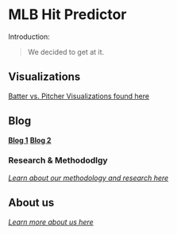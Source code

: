# MLB Hit Predictor


Introduction:
 > We decided to get at it.


## Visualizations

[Batter vs. Pitcher Visualizations found here](https://eglouberman.github.io/MLB-hit-predictor/docs/data_viz.html)


## Blog
[**Blog 1**](https://eglouberman.github.io/MLB-hit-predictor/docs/blogpost1.html)
[**Blog 2**](https://eglouberman.github.io/MLB-hit-predictor/docs/blogpost2.html)

### Research & Methododlgy

[*Learn about our methodology and research here*](https://eglouberman.github.io/MLB-hit-predictor/docs/r_a.html)


## About us

[*Learn more about us here*](https://eglouberman.github.io/MLB-hit-predictor/docs/about.html)
